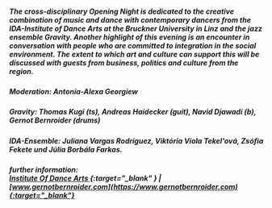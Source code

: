 ##### The cross-disciplinary Opening Night is dedicated to the creative combination of music and dance with contemporary dancers from the **IDA-Institute of Dance Arts** at the Bruckner University in Linz and the jazz ensemble **Gravity**. Another highlight of this evening is an encounter in conversation with people who are committed to integration in the social environment. The extent to which art and culture can support this will be discussed with guests from business, politics and culture from the region.

##### Moderation: Antonia-Alexa Georgiew
##### Gravity: Thomas Kugi (ts), Andreas Haidecker (guit), Navid Djawadi (b), Gernot Bernroider (drums)
##### IDA-Ensemble: Juliana Vargas Rodríguez, Viktória Viola Tekel'ová, Zsófia Fekete und Júlia Borbála Farkas.
##### further information:<br>[Institute Of Dance Arts ](https://www.bruckneruni.at/en/institutes/institute-of-dance-arts-ida/){:target="_blank" } | [www.gernotbernroider.com](https://www.gernotbernroider.com){:target="_blank"}
